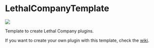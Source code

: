 # LethalCompanyTemplate

[![](https://img.shields.io/badge/YourThunderstoreTeam-Template-blue?logo=thunderstore)](https://thunderstore.io/c/lethal-company/p/YourThunderstoreTeam/Template/)

Template to create Lethal Company plugins.

If you want to create your own plugin with this template, check the [wiki](https://github.com/Distractic/LethalCompanyTemplate/wiki).
